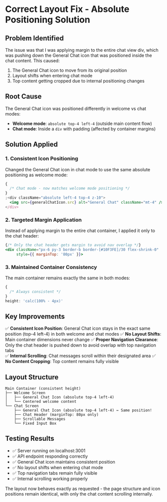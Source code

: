 # Correct Layout Fix - Absolute Positioning Solution

## Problem Identified

The issue was that I was applying margin to the entire chat view div, which was pushing down the General Chat icon that was positioned inside the chat content. This caused:

1. The General Chat icon to move from its original position
2. Layout shifts when entering chat mode
3. Top content getting cropped due to internal positioning changes

## Root Cause

The General Chat icon was positioned differently in welcome vs chat modes:

- **Welcome mode**: `absolute top-4 left-4` (outside main content flow)
- **Chat mode**: Inside a `div` with padding (affected by container margins)

## Solution Applied

### 1. Consistent Icon Positioning

Changed the General Chat icon in chat mode to use the same absolute positioning as welcome mode:

```jsx
{
  /* Chat mode - now matches welcome mode positioning */
}
;<div className="absolute left-4 top-4 z-10">
  <img src={generalChatIcon.src} alt="General Chat" className="mt-4" />
</div>
```

### 2. Targeted Margin Application

Instead of applying margin to the entire chat container, I applied it only to the chat header:

```jsx
{/* Only the chat header gets margin to avoid nav overlap */}
<div className="px-6 py-3 border-b border-[#10F3FE]/30 flex-shrink-0"
     style={{ marginTop: '80px' }}>
```

### 3. Maintained Container Consistency

The main container remains exactly the same in both modes:

```jsx
{
  /* Always consistent */
}
height: 'calc(100% - 4px)'
```

## Key Improvements

✅ **Consistent Icon Position**: General Chat icon stays in the exact same position (top-4 left-4) in both welcome and chat modes
✅ **No Layout Shifts**: Main container dimensions never change
✅ **Proper Navigation Clearance**: Only the chat header is pushed down to avoid overlap with top navigation tabs  
✅ **Internal Scrolling**: Chat messages scroll within their designated area
✅ **No Content Cropping**: Top content remains fully visible

## Layout Structure

```
Main Container (consistent height)
├── Welcome Screen
│   ├── General Chat Icon (absolute top-4 left-4)
│   └── Centered welcome content
└── Chat Screen
    ├── General Chat Icon (absolute top-4 left-4) ← Same position!
    ├── Chat Header (marginTop: 80px only)
    ├── Scrollable Messages
    └── Fixed Input Box
```

## Testing Results

- ✅ Server running on localhost:3001
- ✅ API endpoint responding correctly
- ✅ General Chat icon maintains consistent position
- ✅ No layout shifts when entering chat mode
- ✅ Top navigation tabs remain fully visible
- ✅ Internal scrolling working properly

The layout now behaves exactly as requested - the page structure and icon positions remain identical, with only the chat content scrolling internally.
